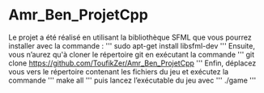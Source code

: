# Amr_Ben_ProjetCpp
Le projet a été réalisé en utilisant la bibliothèque SFML que vous pourrez installer avec la commande : 
'''
sudo apt-get install libsfml-dev 
'''
Ensuite, vous n’aurez qu'à cloner le répertoire git en exécutant la commande 
'''
git clone https://github.com/ToufikZer/Amr_Ben_ProjetCpp
'''
Enfin, déplacez vous vers le répertoire contenant les fichiers du jeu et exécutez la commande 
'''
make all
'''
puis lancez l’exécutable du jeu avec 
'''
./game
'''
